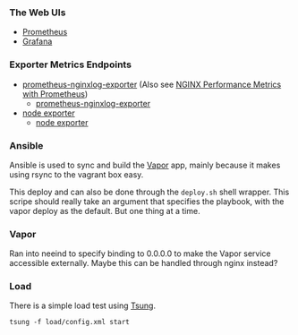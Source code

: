 ### The Web UIs

* [Prometheus](http://localhost:9090/graph)
* [Grafana](http://localhost:3000)

### Exporter Metrics Endpoints

* [prometheus-nginxlog-exporter](https://github.com/martin-helmich/prometheus-nginxlog-exporter) (Also see [NGINX Performance Metrics with Prometheus](https://www.martin-helmich.de/en/blog/monitoring-nginx.html))
  * [prometheus-nginxlog-exporter](http://localhost:4040/metrics)
* [node exporter](https://github.com/prometheus/node_exporter)
  * [node exporter](http://localhost:9100/metrics)

### Ansible

Ansible is used to sync and build the [Vapor](https://vapor.codes) app,
mainly because it makes using rsync to the vagrant box easy.

This deploy and can also be done through the `deploy.sh` shell
wrapper. This scripe should really take an argument that specifies the
playbook, with the vapor deploy as the default. But one thing at a time.

### Vapor

Ran into neeind to specify binding to 0.0.0.0 to make the Vapor service
accessible externally. Maybe this can be handled through nginx instead?

### Load

There is a simple load test using [Tsung](http://tsung.erlang-projects.org/user_manual/index.html).

    tsung -f load/config.xml start
